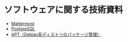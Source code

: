 # ソフトウェアに関する技術資料

- [Mattermost](mattermost/README.md)
- [PostgreSQL](postgresql/README.md)
- [APT（Debian系ディストリのパッケージ管理）](debian/apt.md)
